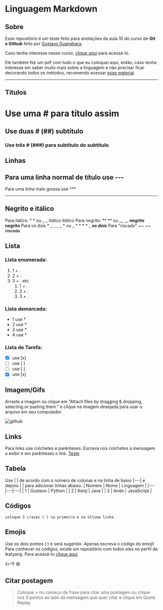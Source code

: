 # **Linguagem Markdown**

## Sobre
Esse repositório é um teste feito para anotações da aula 10 do curso de **Git e Github** feito por [Gustavo Guanabara](https://github.com/gustavoguanabara).

Caso tenha interesse nesse curso, [clique aqui](https://www.youtube.com/playlist?list=PLHz_AreHm4dm7ZULPAmadvNhH6vk9oNZA) para acessá-lo.

Ele também fez um pdf com tudo o que eu coloquei aqui, então, caso tenha interesse em saber muito mais sobre a linguagem e não precisar ficar decorando todos os métodos, recomendo acessar [esse material](https://github.com/gustavoguanabara/git-github/blob/master/manuais-PDF/guia-markdown.pdf).
***
## Títulos
# Use uma # para título assim
## Use duas # (##) subtítulo
### Use três # (###) para subtítulo do subtítulo

## Linhas
Para uma linha normal de título use ---
---
Para uma linha mais grossa use ***
***

## Negrito e itálico
Para itálico: * * ou _ _ *itálico* _itálico_
Para negrito: ** ** ou __ __  **negrito** __negrito__
Para os dois * _ _   _ _ * ou _ * *   * * _  **_os dois_**
Para "riscado" ~~ ~~ ~~riscado~~

## Lista
### Lista enumerada:
1. 1 + .
2. 2 + .
3. 3 + . etc
   1. 1 + .
   2. 2 + .
   3. 3 + . 
 ### Lista demarcada:
* 1 use *
* 2 use *
* 3 use *
* 4 use *
 ### Lista de Tarefa:
- [x] use [x]
- [ ] use [ ] 
- [ ] use [ ] 
- [x] use [x]

## Imagem/Gifs
Arraste a imagem ou clique em "Attach files by dragging & dropping, selecting or pasting them." e clique na imagem desejada para usar o arquivo em seu computador.

![github](https://user-images.githubusercontent.com/79657871/110247693-45c96280-7f4c-11eb-9a53-f60422519aba.png)

## Links
Para links use colchetes e parênteses. Escreva nos colchetes a mensagem a exibir e em parênteses o link.
[Teste](https://github.com/GustavoAndo)

## Tabela
Use | | de acordo com o número de colunas e na linha de baixo |---| e depois | | para adicionar linhas abaixo.
| Número | Nome | Linguagem |
|---|---|---|
| 1 | Gustavo | Python |
| 2 | Kenji | Java |
| 3 | Ando | JavaScript |

## Códigos
```
coloque 3 crases (`) na primeira e na última linha
```

## Emojis
Use os dois pontos (:) e será sugerido. Apenas escreva o código do emoji! Para conhecer os códigos, existe um repositório com todos eles no perfil da ikatyang. Para acessá-lo [clique aqui](https://github.com/ikatyang/emoji-cheat-sheet)

👍 👎 😄

## Citar postagem
> Coloque > no começo da frase para citar uma postagem ou clique nos 3 pontos ao lado da mensagem que quer citar e clique em Quote Replay
